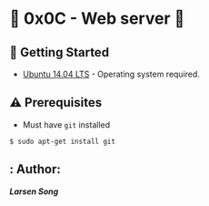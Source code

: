 # :shell: 0x0C - Web server :shell:

## :running: Getting Started

* [Ubuntu 14.04 LTS](http://releases.ubuntu.com/14.04/) - Operating system required.

## :warning: Prerequisites

* Must have `git` installed
 
 ```
 $ sudo apt-get install git
  ```
## : Author: 

***Larsen Song***
